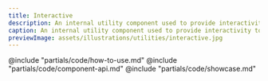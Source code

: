 ```yaml
---
title: Interactive
description: An internal utility component used to provide interactivity to other components.
caption: An internal utility component used to provide interactivity to other components.
previewImage: assets/illustrations/utilities/interactive.jpg
---
```


<section data-tab="Code">
  @include "partials/code/how-to-use.md"
  @include "partials/code/component-api.md"
  @include "partials/code/showcase.md"
</section>

